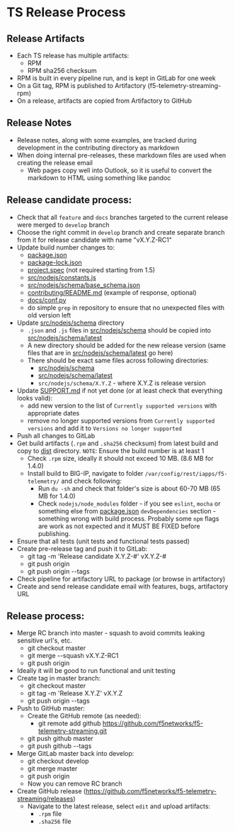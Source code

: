 # TS Release Process

## Release Artifacts
* Each TS release has multiple artifacts:
  * RPM
  * RPM sha256 checksum
* RPM is built in every pipeline run, and is kept in GitLab for one week
* On a Git tag, RPM is published to Artifactory (f5-telemetry-streaming-rpm)
* On a release, artifacts are copied from Artifactory to GitHub

## Release Notes
* Release notes, along with some examples, are tracked during development in the contributing directory as markdown
* When doing internal pre-releases, these markdown files are used when creating the release email
  * Web pages copy well into Outlook, so it is useful to convert the markdown to HTML using something like pandoc

## Release candidate process:
- Check that all `feature` and `docs` branches targeted to the current release were merged to `develop` branch
- Choose the right commit in `develop` branch and create separate branch from it for release candidate with name "vX.Y.Z-RC1"
- Update build number changes to:
  - [package.json](package.json)
  - [package-lock.json](package-lock.json)
  - [project.spec](project.spec) (not required starting from 1.5)
  - [src/nodejs/constants.js](src/nodejs/constants.js)
  - [src/nodejs/schema/base_schema.json](src/nodejs/schema/base_schema.json)
  - [contributing/README.md](contributing/README.md) (example of response, optional)
  - [docs/conf.py](docs/conf.py)
  - do simple `grep` in repository to ensure that no unexpected files with old version left
- Update [src/nodejs/schema](src/nodejs/schema) directory
  - `.json` and `.js` files in [src/nodejs/schema](src/nodejs/schema) should be copied into [src/nodejs/schema/latest](src/nodejs/schema/latest)
  - A new directory should be added for the new release version (same files that are in [src/nodejs/schema/latest](src/nodejs/schema/latest) go here)
  - There should be exact same files across following directories:
    - [src/nodejs/schema](src/nodejs/schema)
    - [src/nodejs/schema/latest](src/nodejs/schema/latest)
    - `src/nodejs/schema/X.Y.Z` - where X.Y.Z is release version
- Update [SUPPORT.md](SUPPORT.md) if not yet done (or at least check that everything looks valid):
  - add new version to the list of `Currently supported versions` with appropriate dates
  - remove no longer supported versions from `Currently supported versions` and add it to `Versions no longer supported`
- Push all changes to GitLab
- Get build artifacts (`.rpm` and `.sha256` checksum) from latest build and copy to [dist](dist) directory. `NOTE`: Ensure the build number is at least 1
  - Check `.rpm` size, ideally it should not exceed 10 MB. (8.6 MB for 1.4.0)
  - Install build to BIG-IP, navigate to folder `/var/config/rest/iapps/f5-telemetry/` and check following:
    - Run `du -sh` and check that folder's size is about 60-70 MB (65 MB for 1.4.0)
    - Check `nodejs/node_modules` folder - if you see `eslint`, `mocha` or something else from [package.json](package.json) `devDependencies` section - something wrong with build process. Probably some `npm` flags are work as not expected and it MUST BE FIXED before publishing.
- Ensure that all tests (unit tests and functional tests passed)
- Create pre-release tag and push it to GitLab:
  * git tag -m 'Release candidate X.Y.Z-#' vX.Y.Z-#
  * git push origin
  * git push origin --tags
- Check pipeline for artifactory URL to package (or browse in artifactory)
- Create and send release candidate email with features, bugs, artifactory URL

## Release process:
- Merge RC branch into master - squash to avoid commits leaking sensitive url's, etc.
  * git checkout master
  * git merge --squash vX.Y.Z-RC1
  * git push origin
- Ideally it will be good to run functional and unit testing
- Create tag in master branch:
  * git checkout master
  * git tag -m 'Release X.Y.Z' vX.Y.Z
  * git push origin --tags
- Push to GitHub master:
  - Create the GitHub remote (as needed):
    * git remote add github https://github.com/f5networks/f5-telemetry-streaming.git
  * git push github master
  * git push github --tags
- Merge GitLab master back into develop:
  * git checkout develop
  * git merge master
  * git push origin
  - Now you can remove RC branch
- Create GitHub release (https://github.com/f5networks/f5-telemetry-streaming/releases)
  - Navigate to the latest release, select `edit` and upload artifacts:
    - `.rpm` file
    - `.sha256` file
